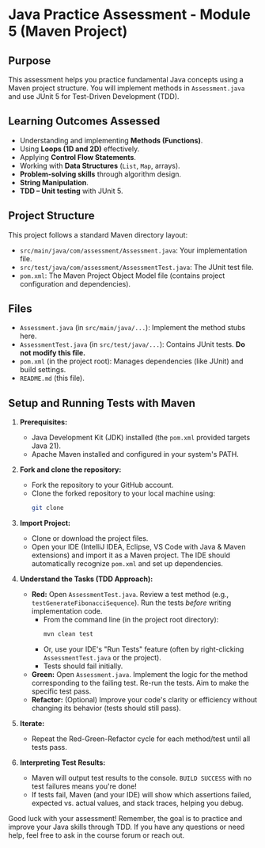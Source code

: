 # Java Practice Assessment - Module 5 (Maven Project)

## Purpose
This assessment helps you practice fundamental Java concepts using a Maven project structure. You will implement methods in `Assessment.java` and use JUnit 5 for Test-Driven Development (TDD).

## Learning Outcomes Assessed
- Understanding and implementing **Methods (Functions)**.
- Using **Loops (1D and 2D)** effectively.
- Applying **Control Flow Statements**.
- Working with **Data Structures** (`List`, `Map`, arrays).
- **Problem-solving skills** through algorithm design.
- **String Manipulation**.
- **TDD – Unit testing** with JUnit 5.

## Project Structure
This project follows a standard Maven directory layout:
- `src/main/java/com/assessment/Assessment.java`: Your implementation file.
- `src/test/java/com/assessment/AssessmentTest.java`: The JUnit test file.
- `pom.xml`: The Maven Project Object Model file (contains project configuration and dependencies).



## Files
- `Assessment.java` (in `src/main/java/...`): Implement the method stubs here.
- `AssessmentTest.java` (in `src/test/java/...`): Contains JUnit tests. **Do not modify this file.**
- `pom.xml` (in the project root): Manages dependencies (like JUnit) and build settings.
- `README.md` (this file).

## Setup and Running Tests with Maven

1.  **Prerequisites:**
    *   Java Development Kit (JDK) installed (the `pom.xml` provided targets Java 21).
    *   Apache Maven installed and configured in your system's PATH.
2. **Fork and clone the repository:**
    *   Fork the repository to your GitHub account.
    *   Clone the forked repository to your local machine using:
        ```bash
        git clone
3. **Import Project:**
    *   Clone or download the project files.
    *   Open your IDE (IntelliJ IDEA, Eclipse, VS Code with Java & Maven extensions) and import it as a Maven project. The IDE should automatically recognize `pom.xml` and set up dependencies.

4. **Understand the Tasks (TDD Approach):**
    *   **Red:** Open `AssessmentTest.java`. Review a test method (e.g., `testGenerateFibonacciSequence`). Run the tests *before* writing implementation code.
        *   From the command line (in the project root directory):
            ```bash
            mvn clean test
            ```
        *   Or, use your IDE's "Run Tests" feature (often by right-clicking `AssessmentTest.java` or the project).
        *   Tests should fail initially.
    *   **Green:** Open `Assessment.java`. Implement the logic for the method corresponding to the failing test. Re-run the tests. Aim to make the specific test pass.
    *   **Refactor:** (Optional) Improve your code's clarity or efficiency without changing its behavior (tests should still pass).

5. **Iterate:**
    *   Repeat the Red-Green-Refactor cycle for each method/test until all tests pass.

6. **Interpreting Test Results:**
    *   Maven will output test results to the console. `BUILD SUCCESS` with no test failures means you're done!
    *   If tests fail, Maven (and your IDE) will show which assertions failed, expected vs. actual values, and stack traces, helping you debug.

Good luck with your assessment! Remember, the goal is to practice and improve your Java skills through TDD. If you have any questions or need help, feel free to ask in the course forum or reach out.